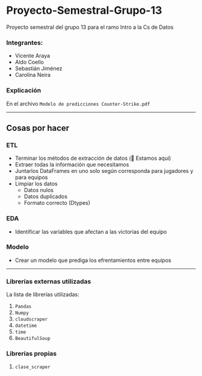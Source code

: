 # Proyecto-Semestral-Grupo-13
Proyecto semestral del grupo 13 para el ramo Intro a la Cs de Datos

### Integrantes:

- Vicente Araya
- Aldo Coello
- Sebastián Jiménez
- Carolina Neira

### Explicación

En el archivo ``Modelo de predicciones Counter-Strike.pdf``

---

## Cosas por hacer

### ETL

- Terminar los métodos de extracción de datos (🛑 Estamos aquí)
- Extraer todas la información que necesitamos
- Juntarlos DataFrames en uno solo según corresponda para jugadores y para equipos
- Limpiar los datos
    - Datos nulos
    - Datos duplicados
    - Formato correcto (Dtypes)

### EDA

- Identificar las variables que afectan a las victorias del equipo

### Modelo

- Crear un modelo que prediga los efrentamientos entre equipos

---

### Librerías externas utilizadas
La lista de librerías utilizadas:

1. ``Pandas``
2. ``Numpy``
3. ``cloudscraper``
4. ``datetime``
5. ``time``
6. ``BeautifulSoup``

### Librerías propias

1. ``clase_scraper``
